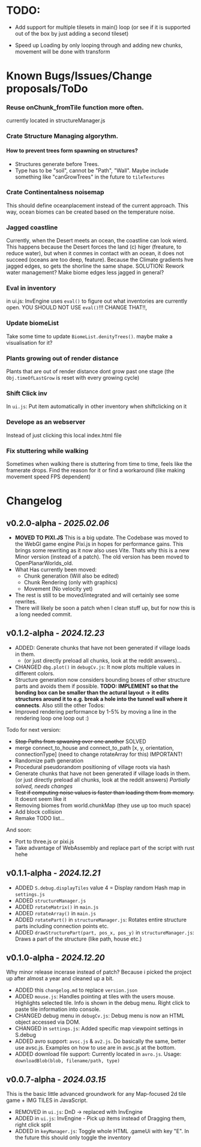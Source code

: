 # TODO:
- Add support for multiple tilesets in main() loop (or see if it is supported out of the box by just adding a second tileset)

- Speed up Loading by only looping through and adding new chunks, movement will be done with transform

# Known Bugs/Issues/Change proposals/ToDo

### Reuse onChunk_fromTile function more often.
currently located in structureManager.js

### Crate Structure Managing algorythm.
#### How to prevent trees form spawning on structures?
- Structures generate before Trees. 
- Type has to be "soil", cannot be "Path", "Wall". Maybe include something like "canGrowTrees" in the future to `tileTextures`



### Crate Continentalness noisemap
This should define oceanplacement instead of the current approach. This way, ocean biomes can be created based on the temperature noise.

### Jagged coastline
Currently, when the Desert meets an ocean, the coastline can look wierd. This happens because the Desert forces the land (c) higer (freature, to reduce water), but when it conmes in contact with an ocean, it does not succeed (oceans are too deep, feature). Because the Climate gradients hve jagged edges, so gets the shorline the same shape. SOLUTION: Rework water management? Make biome edges less jagged in general?

### Eval in inventory
in ui.js: InvEngine uses `eval()` to figure out what inventories are currently open. YOU SHOULD NOT USE `eval()`!!! CHANGE THAT!!,

### Update biomeList
Take some time to update `BiomeList.denityTrees()`. maybe make a visualisation for it?

### Plants growing out of render distance
Plants that are out of render distance dont grow past one stage (the `Obj.timeOfLastGrow` is reset with every growing cycle)

### Shift Click inv
In `ui.js`: Put item automatically in other inventory when shiftclicking on it

### Develope as an webserver
Instead of just clicking this local index.html file

### Fix stuttering while walking
Sometimes when walking there is stuttering from time to time, feels like the framerate drops. Find the reason for it or find a workaround (like making movement speed FPS dependent)





# Changelog
## v0.2.0-alpha - *2025.02.06*

- **MOVED TO PIXI.JS** This is a big update. The Codebase was moved to the WebGl game engine Pixi.js in hopes for performance gains. This brings some rewriting as it now also uses Vite. Thats why this is a new Minor version (instead of a patch). The old version has been moved to OpenPlanarWorlds_old.
- What Has currently been moved:
    - Chunk generation (Will also be edited)
    - Chunk Rendering (only with graphics)
    - Movement (No velocity yet)
- The rest is still to be moved/integrated and will certainly see some rewrites.
- There will likely be soon a patch when I clean stuff up, but for now this is a long needed commit.



## v0.1.2-alpha - *2024.12.23*
- ADDED: Generate chunks that have not been generated if village loads in them.
    - (or just directly preload all chunks, look at the reddit answers)...
- CHANGED `dbg.plot()` in `debugCv.js`: It now plots multiple values in different colors.
- Structure generation now considers bounding boxes of other structure parts and avoids them if possible. **TODO: IMPLEMENT so that the bonding box can be smaller than the actural layout -> it edits structures around it to e.g. break a hole into the tunnel wall where it connects**. Also still the other Todos:
- Improved rendering performance by 1-5% by moving a line in the rendering loop one loop out :)

Todo for next version:
- ~~Stop Paths from spwaning over one another~~ SOLVED
- merge connect_to_house and connect_to_path [x, y, orientation, connectionType] (need to change rotateArray for this) IMPORTANT!
- Randomize path generation
- Procedural pseudorandom positioning of village roots via hash
- Generate chunks that have not been generated if village loads in them. (or just directly preload all chunks, look at the reddit answers) *Partially solved, needs changes*
- ~~Test if computing noise values is faster than loading them from memory.~~ It doesnt seem like it
- Removing biomes from world.chunkMap (they use up too much space)
- Add block collision
- Remake TODO list...

And soon:
- Port to three.js or pixi.js
- Take advantage of WebAssembly and replace part of the script with rust hehe

## v0.1.1-alpha - *2024.12.21*
- ADDED `S.debug.displayTiles` value 4 = Display random Hash map in `settings.js`
- ADDED `structureManager.js`
- ADDED `rotateMatrix()` in `main.js`
- ADDED `rotateArray()` in `main.js`
- ADDED `rotatePart()` in `structureManager.js`: Rotates entire structure parts including connection points etc.
- ADDED `drawStructurePart(part, pos_x, pos_y)` in `structureManager.js`: Draws a part of the structure (like path, house etc.)

## v0.1.0-alpha - *2024.12.20*
Why minor release incerase instead of patch? Because i picked the project up after almost a year and cleaned up a bit.
- ADDED this `changelog.md` to replace `version.json`
- ADDED `mouse.js`: Handles pointing at tiles with the users mouse. Highlights selected tile. Info is shown in the debug menu. Right click to paste tile information into console.
- CHANGED debug menu in `debugCv.js`: Debug menu is now an HTML object accessed via DOM.
- CHANGED in `settings.js`: Added specific map viewpoint settings in S.debug
- ADDED avro support: `avsc.js` & `av2.js`. Do basically the same, better use avsc.js. Examples on how to use are in avsc.js at the bottom.
- ADDED download file support: Currently located in `avro.js`. Usage: `downloadBlob(blob, filename/path, type)`



## v0.0.7-alpha - *2024.03.15*
This is the basic little advanced groundwork for any Map-focused 2d tile game + IMG TILES in JavaScript.
- REMOVED in `ui.js`: DnD -> replaced with InvEngine
- ADDED in `ui.js`: InvEngine - Pick up items instead of Dragging them, right click split
- ADDED in `keyManager.js`: Toggle whole HTML .gameUi with key "E". In the future this should only toggle the inventory